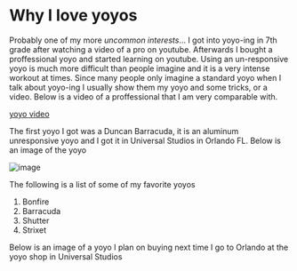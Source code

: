 # Why I love yoyos

Probably one of my more _uncommon interests_... I got into yoyo-ing in 7th grade after watching a video of a pro on youtube. Afterwards I bought a proffessional yoyo and started learning on youtube. Using an un-responsive yoyo is much more difficult than people imagine and it is a very intense workout at times. Since many people only imagine a standard yoyo when I talk about yoyo-ing I usually show them my yoyo and some tricks, or a video. Below is a video of a proffessional that I am very comparable with.

[yoyo video](https://www.youtube.com/watch?v=uHEs5JRFEUU)

The first yoyo I got was a Duncan Barracuda, it is an aluminum unresponsive yoyo and I got it in Universal Studios in Orlando FL. Below is an image of the yoyo

![image](https://user-images.githubusercontent.com/65063251/119300766-edd6f980-bc26-11eb-9a5a-f85024a612bf.png)

The following is a list of some of my favorite yoyos

1. Bonfire
2. Barracuda
3. Shutter
4. Strixet

Below is an image of a yoyo I plan on buying next time I go to Orlando at the yoyo shop in Universal Studios

